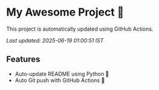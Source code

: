 # My Awesome Project 🚀

This project is automatically updated using GitHub Actions.

_Last updated: 2025-06-19 01:00:51 IST_

## Features
- Auto-update README using Python 🐍
- Auto Git push with GitHub Actions 🤖
